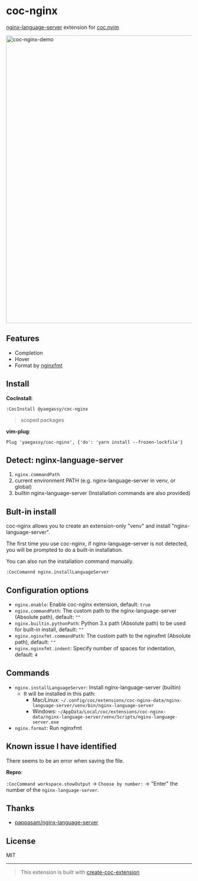 # coc-nginx

[nginx-language-server](https://github.com/pappasam/nginx-language-server) extension for [coc.nvim](https://github.com/neoclide/coc.nvim)

<img width="780" alt="coc-nginx-demo" src="https://user-images.githubusercontent.com/188642/115322781-c329f900-a1c1-11eb-920e-c49f3bb96af1.gif">

## Features

- Completion
- Hover
- Format by [nginxfmt](https://pypi.org/project/nginxfmt/)

## Install

**CocInstall**:

```vim
:CocInstall @yaegassy/coc-nginx
```

> scoped packages

**vim-plug**:

```vim
Plug 'yaegassy/coc-nginx', {'do': 'yarn install --frozen-lockfile'}
```

## Detect: nginx-language-server

1. `nginx.commandPath`
2. current environment PATH (e.g. nginx-language-server in venv, or global)
3. builtin nginx-language-server (Installation commands are also provided)

## Bult-in install

coc-nginx allows you to create an extension-only "venv" and install "nginx-language-server".

The first time you use coc-nginx, if nginx-language-server is not detected, you will be prompted to do a built-in installation.

You can also run the installation command manually.

```vim
:CocComannd nginx.installLanguageServer
```

## Configuration options

- `nginx.enable`: Enable coc-nginx extension, default: `true`
- `nginx.commandPath`: The custom path to the nginx-language-server (Absolute path), default: `""`
- `nginx.builtin.pythonPath`: Python 3.x path (Absolute path) to be used for built-in install, default: `""`
- `nginx.nginxfmt.commandPath`: The custom path to the nginxfmt (Absolute path), default: `""`
- `nginx.nginxfmt.indent`: Specify number of spaces for indentation, default: `4`

## Commands

- `nginx.installLanguageServer`: Install nginx-language-server (builtin)
  - It will be installed in this path:
    - Mac/Linux: `~/.config/coc/extensions/coc-nginx-data/nginx-language-server/venv/bin/nginx-language-server`
    - Windows: `~/AppData/Local/coc/extensions/coc-nginx-data/nginx-language-server/venv/Scripts/nginx-language-server.exe`
- `nginx.format`: Run nginxfmt

## Known issue I have identified

There seems to be an error when saving the file.

**Repro**:

`:CocCommand workspace.showOutput` -> `Choose by number:` -> "Enter" the number of the `nginx-language-server`.

## Thanks

- [pappasam/nginx-language-server](https://github.com/pappasam/nginx-language-server)

## License

MIT

---

> This extension is built with [create-coc-extension](https://github.com/fannheyward/create-coc-extension)

